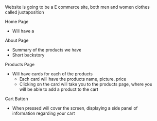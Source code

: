 Website is going to be a E commerce site, both men and women clothes
called juxtaposition

Home Page
- Will have a 

About Page
- Summary of the products we have
- Short backstory

Products Page
- Will have cards for each of the products
	- Each card will have the products name, picture, price
	- Clicking on the card will take you to the products page, where you will be able to add a product to the cart

Cart Button
- When pressed will cover the screen, displaying a side panel of information regarding your cart